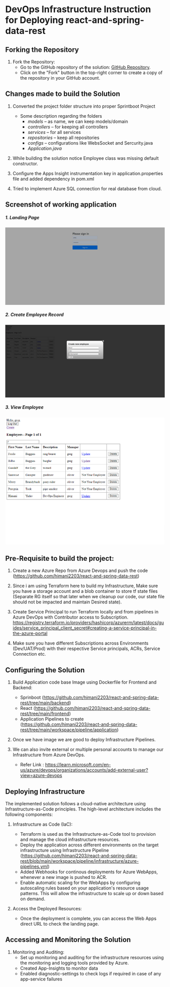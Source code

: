 # DevOps Infrastructure Instruction for Deploying react-and-spring-data-rest

## Forking the Repository

1. Fork the Repository:
    - Go to the GitHub repository of the solution: [GitHub Repository](https://github.com/himani2203/react-and-spring-data-rest).
    - Click on the "Fork" button in the top-right corner to create a copy of the repository in your GitHub account.

## Changes made to build the Solution 

1. Converted the project folder structure into proper Sprintboot Project 
   - Some description regarding the folders
     - *models* – as name, we can keep models/domain
     - *controllers* – for keeping all controllers
     - *services* – for all services
     - *repositories* – keep all repositories
     - *configs* – configurations like WebsSocket and Sercurity.java
     - *Application.java*

2. While building the solution notice Employee class was missing default constructor.
3. Configure the Apps Insight instrumentation key in application.properties file and added dependency in    pom.xml
4. Tried to implement Azure SQL connection for real database from cloud.


## Screenshot of working application

##### 1. Landing Page
   ![landingPage](src/main/resources/images/Please-sign-in.png)
##### 2. Create Employee Record
   ![CreateRecords](src/main/resources/images/ReactJS-Spring-Data-REST.png)
##### 3. View Employee
   ![ViewEmployeeRecords](src/main/resources/images/ReactJS-Spring-Data-REST1.png)


## Pre-Requisite to build the project:

1. Create a new Azure Repo from Azure Devops and push the code (https://github.com/himani2203/react-and-spring-data-rest)

2. Since i am using Terraform here to build my Infrastructure, Make sure you have a storage account and a blob container to store tf state files (Separate RG itself so that later when we cleanup our code, our state file should not be impacted and maintain Desired state).

3. Create Service Principal to run Terraform locally and from pipelines in Azure DevOps with Contributor access to Subscription. https://registry.terraform.io/providers/hashicorp/azurerm/latest/docs/guides/service_principal_client_secret#creating-a-service-principal-in-the-azure-portal

4.  Make sure you have different Subscriptions across Environments (Dev/UAT/Prod) with their respective Service principals, ACRs, Service Connection etc.


## Configuring the Solution

1. Build Application code base Image using Dockerfile for Frontend and Backend:
    - Sprinboot (https://github.com/himani2203/react-and-spring-data-rest/tree/main/backend)
    - React (https://github.com/himani2203/react-and-spring-data-rest/tree/main/frontend)
    - Application Pipelines to create (https://github.com/himani2203/react-and-spring-data-rest/tree/main/workspace/pipeline/application)

2. Once we have image we are good to deploy Infrastructure Pipelines.

3. We can also invite external or multiple personal accounts to manage our Infrastructure from Azure DevOps.
    - Refer Link : https://learn.microsoft.com/en-us/azure/devops/organizations/accounts/add-external-user?view=azure-devops

## Deploying Infrastructure

The implemented solution follows a cloud-native architecture using Infrastructure-as-Code principles. The high-level architecture includes the following components:

1. Infrastructure as Code (IaC):
    - Terraform is used as the Infrastructure-as-Code tool to provision and manage the cloud infrastructure resources.
    - Deploy the application across different environments on the target infrastructure using Infrastructure Pipeline (https://github.com/himani2203/react-and-spring-data-rest/blob/main/workspace/pipeline/infrastructure/azure-pipelines.yml)
    - Added Webhooks for continous deployments for Azure WebApps, whenever a new image is pushed to ACR.
    - Enable automatic scaling for the WebApps by configuring autoscaling rules based on your application's resource usage patterns. This will allow the infrastructure to scale up or down based on demand.

2. Access the Deployed Resources:
    - Once the deployment is complete, you can access the Web Apps direct URL to check the landing page.

## Accessing and Monitoring the Solution

1. Monitoring and Auditing:
    - Set up monitoring and auditing for the infrastructure resources using the monitoring and logging tools provided by Azure.
    - Created App-Insights to monitor data
    - Enabled diagnostic-settings to check logs if required in case of any app-service failures